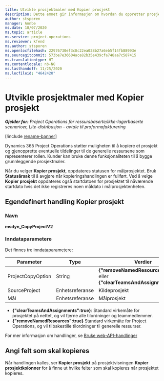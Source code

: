 ```yaml
---
title: Utvikle prosjektmaler med Kopier prosjekt
description: Dette emnet gir informasjon om hvordan du oppretter prosjektmaler ved hjelp av den egendefinerte handlingen Kopier prosjekt.
author: stsporen
manager: Annbe
ms.date: 10/07/2020
ms.topic: article
ms.service: project-operations
ms.reviewer: kfend
ms.author: stsporen
ms.openlocfilehash: 22976730ef3c8c22ea028b27a6eb5f14fb88993e
ms.sourcegitcommit: 573be7e36604ace82b35e439cfa748aa7c587415
ms.translationtype: HT
ms.contentlocale: nb-NO
ms.lasthandoff: 11/25/2020
ms.locfileid: "4642420"
---
```

# <a name="develop-project-templates-with-copy-project"></a>Utvikle prosjektmaler med Kopier prosjekt

_**Gjelder for:** Project Operations for ressursbaserte/ikke-lagerbaserte scenarioer, Lite-distribusjon – avtale til proformafakturering_

[!include [rename-banner](~/includes/cc-data-platform-banner.md)]

Dynamics 365 Project Operations støtter muligheten til å kopiere et prosjekt og gjenopprette eventuelle tildelinger til de generelle ressursene som representerer rollen. Kunder kan bruke denne funksjonaliteten til å bygge grunnleggende prosjektmaler.

Når du velger **Kopier prosjekt**, oppdateres statusen for målprosjektet. Bruk **Statusårsak** til å avgjøre når kopieringshandlingen er fullført. Ved å velge **Kopier prosjekt** oppdateres også startdatoen for prosjektet til nåværende startdato hvis det ikke registreres noen måldato i målprosjektenheten.

## <a name="copy-project-custom-action"></a>Egendefinert handling Kopier prosjekt 

### <a name="name"></a>Navn 

**msdyn_CopyProjectV2**

### <a name="input-parameters"></a>Inndataparametere
Det finnes tre inndataparametere:

| Parameter          | Type   | Verdier                                                   | 
|--------------------|--------|----------------------------------------------------------|
| ProjectCopyOption  | String | **{"removeNamedResources":true}** eller **{"clearTeamsAndAssignments":true}** |
| SourceProject      | Enhetsreferanse | Kildeprosjekt |
| Mål             | Enhetsreferanse | Målprosjekt |


- **{"clearTeamsAndAssignments":true}**: Standard virkemåte for prosjektet på nettet, og vil fjerne alle tilordninger og teammedlemmer.
- **{"removeNamedResources":true}** Standard virkemåte for Project Operations, og vil tilbakestille tilordninger til generelle ressurser.

For mer informasjon om handlinger, se [Bruke web-API-handlinger](https://docs.microsoft.com/powerapps/developer/common-data-service/webapi/use-web-api-actions)

## <a name="specify-fields-to-copy"></a>Angi felt som skal kopieres 
Når handlingen kalles, ser **Kopier prosjekt** på prosjektvisningen **Kopier prosjektkolonner** for å finne ut hvilke felter som skal kopieres når prosjektet kopieres.
